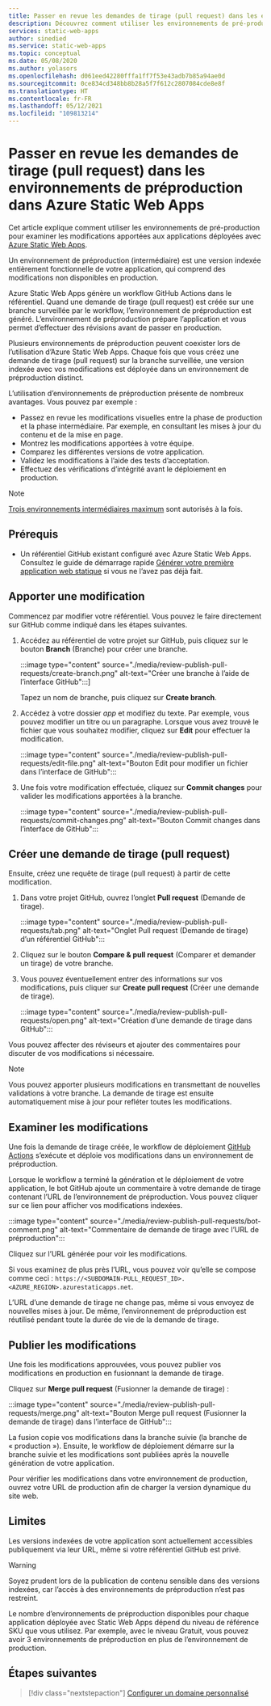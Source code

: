```yaml
---
title: Passer en revue les demandes de tirage (pull request) dans les environnements de préproduction dans Azure Static Web Apps
description: Découvrez comment utiliser les environnements de pré-production pour passer en revue les modifications apportées aux requêtes de tirage (pull request) dans Azure static Web Apps.
services: static-web-apps
author: sinedied
ms.service: static-web-apps
ms.topic: conceptual
ms.date: 05/08/2020
ms.author: yolasors
ms.openlocfilehash: d061eed42280fffa1ff7f53e43adb7b85a94ae0d
ms.sourcegitcommit: 0ce834cd348bb8b28a5f7f612c2807084cde8e8f
ms.translationtype: HT
ms.contentlocale: fr-FR
ms.lasthandoff: 05/12/2021
ms.locfileid: "109813214"
---
```

# <a name="review-pull-requests-in-pre-production-environments-in-azure-static-web-apps"></a>Passer en revue les demandes de tirage (pull request) dans les environnements de préproduction dans Azure Static Web Apps

Cet article explique comment utiliser les environnements de pré-production pour examiner les modifications apportées aux applications déployées avec [Azure Static Web Apps](overview.md).

Un environnement de préproduction (intermédiaire) est une version indexée entièrement fonctionnelle de votre application, qui comprend des modifications non disponibles en production.

Azure Static Web Apps génère un workflow GitHub Actions dans le référentiel. Quand une demande de tirage (pull request) est créée sur une branche surveillée par le workflow, l’environnement de préproduction est généré. L’environnement de préproduction prépare l’application et vous permet d’effectuer des révisions avant de passer en production.

Plusieurs environnements de préproduction peuvent coexister lors de l’utilisation d’Azure Static Web Apps. Chaque fois que vous créez une demande de tirage (pull request) sur la branche surveillée, une version indexée avec vos modifications est déployée dans un environnement de préproduction distinct.

L’utilisation d’environnements de préproduction présente de nombreux avantages. Vous pouvez par exemple :

- Passez en revue les modifications visuelles entre la phase de production et la phase intermédiaire. Par exemple, en consultant les mises à jour du contenu et de la mise en page.
- Montrez les modifications apportées à votre équipe.
- Comparez les différentes versions de votre application.
- Validez les modifications à l’aide des tests d’acceptation.
- Effectuez des vérifications d’intégrité avant le déploiement en production.

> [!NOTE]
> [Trois environnements intermédiaires maximum](quotas.md) sont autorisés à la fois.

## <a name="prerequisites"></a>Prérequis

- Un référentiel GitHub existant configuré avec Azure Static Web Apps. Consultez le guide de démarrage rapide [Générer votre première application web statique](getting-started.md) si vous ne l’avez pas déjà fait.

## <a name="make-a-change"></a>Apporter une modification

Commencez par modifier votre référentiel. Vous pouvez le faire directement sur GitHub comme indiqué dans les étapes suivantes.

1. Accédez au référentiel de votre projet sur GitHub, puis cliquez sur le bouton **Branch** (Branche) pour créer une branche.

    :::image type="content" source="./media/review-publish-pull-requests/create-branch.png" alt-text="Créer une branche à l’aide de l’interface GitHub":::]

    Tapez un nom de branche, puis cliquez sur **Create branch**.

1. Accédez à votre dossier _app_ et modifiez du texte. Par exemple, vous pouvez modifier un titre ou un paragraphe. Lorsque vous avez trouvé le fichier que vous souhaitez modifier, cliquez sur **Edit** pour effectuer la modification.

    :::image type="content" source="./media/review-publish-pull-requests/edit-file.png" alt-text="Bouton Edit pour modifier un fichier dans l’interface de GitHub":::

1. Une fois votre modification effectuée, cliquez sur **Commit changes** pour valider les modifications apportées à la branche.

    :::image type="content" source="./media/review-publish-pull-requests/commit-changes.png" alt-text="Bouton Commit changes dans l’interface de GitHub":::

## <a name="create-a-pull-request"></a>Créer une demande de tirage (pull request)

Ensuite, créez une requête de tirage (pull request) à partir de cette modification.

1. Dans votre projet GitHub, ouvrez l’onglet **Pull request** (Demande de tirage).

    :::image type="content" source="./media/review-publish-pull-requests/tab.png" alt-text="Onglet Pull request (Demande de tirage) d’un référentiel GitHub":::

1. Cliquez sur le bouton **Compare & pull request** (Comparer et demander un tirage) de votre branche.

1. Vous pouvez éventuellement entrer des informations sur vos modifications, puis cliquer sur **Create pull request** (Créer une demande de tirage).

    :::image type="content" source="./media/review-publish-pull-requests/open.png" alt-text="Création d’une demande de tirage dans GitHub":::

Vous pouvez affecter des réviseurs et ajouter des commentaires pour discuter de vos modifications si nécessaire.

> [!NOTE]
> Vous pouvez apporter plusieurs modifications en transmettant de nouvelles validations à votre branche. La demande de tirage est ensuite automatiquement mise à jour pour refléter toutes les modifications.

## <a name="review-changes"></a>Examiner les modifications

Une fois la demande de tirage créée, le workflow de déploiement [GitHub Actions](https://github.com/features/actions) s’exécute et déploie vos modifications dans un environnement de préproduction.

Lorsque le workflow a terminé la génération et le déploiement de votre application, le bot GitHub ajoute un commentaire à votre demande de tirage contenant l’URL de l’environnement de préproduction. Vous pouvez cliquer sur ce lien pour afficher vos modifications indexées.

:::image type="content" source="./media/review-publish-pull-requests/bot-comment.png" alt-text="Commentaire de demande de tirage avec l’URL de préproduction":::

Cliquez sur l’URL générée pour voir les modifications.

Si vous examinez de plus près l’URL, vous pouvez voir qu’elle se compose comme ceci : `https://<SUBDOMAIN-PULL_REQUEST_ID>.<AZURE_REGION>.azurestaticapps.net`.

L’URL d’une demande de tirage ne change pas, même si vous envoyez de nouvelles mises à jour. De même, l’environnement de préproduction est réutilisé pendant toute la durée de vie de la demande de tirage.

## <a name="publish-changes"></a>Publier les modifications

Une fois les modifications approuvées, vous pouvez publier vos modifications en production en fusionnant la demande de tirage.

Cliquez sur **Merge pull request** (Fusionner la demande de tirage) :

:::image type="content" source="./media/review-publish-pull-requests/merge.png" alt-text="Bouton Merge pull request (Fusionner la demande de tirage) dans l’interface de GitHub":::

La fusion copie vos modifications dans la branche suivie (la branche de « production »). Ensuite, le workflow de déploiement démarre sur la branche suivie et les modifications sont publiées après la nouvelle génération de votre application.

Pour vérifier les modifications dans votre environnement de production, ouvrez votre URL de production afin de charger la version dynamique du site web.

## <a name="limitations"></a>Limites

Les versions indexées de votre application sont actuellement accessibles publiquement via leur URL, même si votre référentiel GitHub est privé.

> [!WARNING]
> Soyez prudent lors de la publication de contenu sensible dans des versions indexées, car l’accès à des environnements de préproduction n’est pas restreint.

Le nombre d’environnements de préproduction disponibles pour chaque application déployée avec Static Web Apps dépend du niveau de référence SKU que vous utilisez. Par exemple, avec le niveau Gratuit, vous pouvez avoir 3 environnements de préproduction en plus de l’environnement de production.

## <a name="next-steps"></a>Étapes suivantes

> [!div class="nextstepaction"]
> [Configurer un domaine personnalisé](custom-domain.md)
